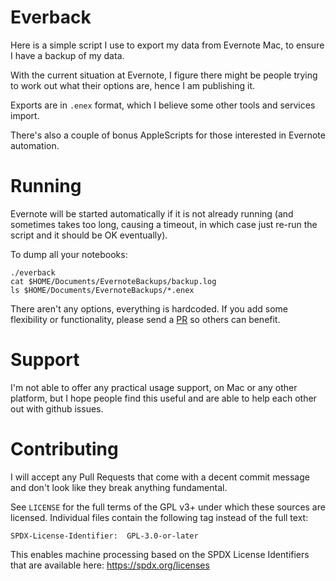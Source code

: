 # Everback

Here is a simple script I use to export my data from Evernote Mac,
to ensure I have a backup of my data.

With the current situation at Evernote, I figure there might be people
trying to work out what their options are, hence I am publishing it.

Exports are in `.enex` format, which I believe some other tools and
services import.

There's also a couple of bonus AppleScripts for those interested in
Evernote automation.


# Running

Evernote will be started automatically if it is not already running
(and sometimes takes too long, causing a timeout, in which case just
re-run the script and it should be OK eventually).

To dump all your notebooks:

~~~~
./everback
cat $HOME/Documents/EvernoteBackups/backup.log
ls $HOME/Documents/EvernoteBackups/*.enex
~~~~

There aren't any options, everything is hardcoded. If you add some
flexibility or functionality, please send a [PR](#contributing) so others
can benefit.


# Support

I'm not able to offer any practical usage support, on Mac or any other
platform, but I hope people find this useful and are able to help each
other out with github issues.


# Contributing

I will accept any Pull Requests that come with a decent commit message
and don't look like they break anything fundamental.

See `LICENSE` for the full terms of the GPL v3+ under which these sources
are licensed. Individual files contain the following tag instead of the
full text:

~~~~
SPDX-License-Identifier:  GPL-3.0-or-later
~~~~

This enables machine processing based on the SPDX License Identifiers
that are available here: https://spdx.org/licenses
